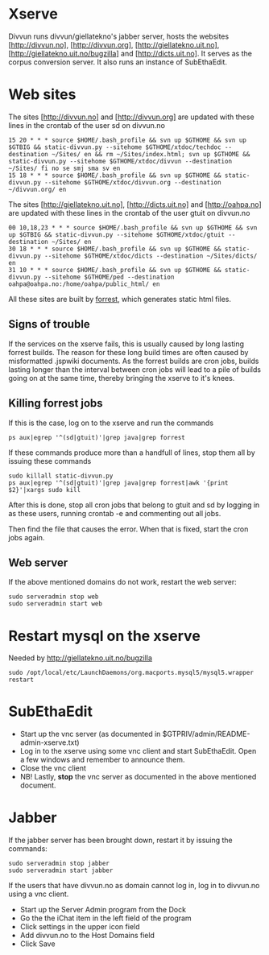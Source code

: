 # Xserve

Divvun runs divvun/giellatekno's jabber server, hosts the websites [http://divvun.no], [http://divvun.org], [http://giellatekno.uit.no], [http://giellatekno.uit.no/bugzilla] and [http://dicts.uit.no]. It serves as the corpus conversion server. It also runs an instance of SubEthaEdit.

# Web sites
The sites [http://divvun.no] and [http://divvun.org] are updated with these lines in the crontab of the user sd on divvun.no

```
15 20 * * * source $HOME/.bash_profile && svn up $GTHOME && svn up $GTBIG && static-divvun.py --sitehome $GTHOME/xtdoc/techdoc --destination ~/Sites/ en && rm ~/Sites/index.html; svn up $GTHOME && static-divvun.py --sitehome $GTHOME/xtdoc/divvun --destination ~/Sites/ fi no se smj sma sv en
15 18 * * * source $HOME/.bash_profile && svn up $GTHOME && static-divvun.py --sitehome $GTHOME/xtdoc/divvun.org --destination ~/divvun.org/ en
```

The sites [http://giellatekno.uit.no], [http://dicts.uit.no] and [http://oahpa.no] are updated with these lines in the crontab of the user gtuit on divvun.no

```
00 10,18,23 * * * source $HOME/.bash_profile && svn up $GTHOME && svn up $GTBIG && static-divvun.py --sitehome $GTHOME/xtdoc/gtuit --destination ~/Sites/ en
30 18 * * * source $HOME/.bash_profile && svn up $GTHOME && static-divvun.py --sitehome $GTHOME/xtdoc/dicts --destination ~/Sites/dicts/ en
31 10 * * * source $HOME/.bash_profile && svn up $GTHOME && static-divvun.py --sitehome $GTHOME/ped --destination oahpa@oahpa.no:/home/oahpa/public_html/ en
```

All these sites are built by [forrest](http://forrest.apache.org), which generates static html files.

## Signs of trouble

If the services on the xserve fails, this is usually caused by long lasting forrest builds. The reason for these long build times are often caused by misformatted .jspwiki documents. As the forrest builds are cron jobs, builds lasting longer than the interval between cron jobs will lead to a pile of builds going on at the same time, thereby bringing the xserve to it's knees.

## Killing forrest jobs

If this is the case, log on to the xserve and run the commands

```
ps aux|egrep '^(sd|gtuit)'|grep java|grep forrest
```

If these commands produce more than a handfull of lines, stop them all by issuing these commands

```
sudo killall static-divvun.py
ps aux|egrep '^(sd|gtuit)'|grep java|grep forrest|awk '{print $2}'|xargs sudo kill
```

After this is done, stop all cron jobs that belong to gtuit and sd by logging in as these users, running crontab -e and commenting out all jobs.

Then find the file that causes the error. When that is fixed, start the cron jobs again.

## Web server
If the above mentioned domains do not work, restart the web server:

```
sudo serveradmin stop web
sudo serveradmin start web
```

#  Restart mysql on the xserve

Needed by http://giellatekno.uit.no/bugzilla

```
sudo /opt/local/etc/LaunchDaemons/org.macports.mysql5/mysql5.wrapper restart
```

# SubEthaEdit

* Start up the vnc server (as documented in $GTPRIV/admin/README-admin-xserve.txt)
* Log in to the xserve using some vnc client and start SubEthaEdit. Open a few windows and remember to announce them.
* Close the vnc client
* NB! Lastly, **stop** the vnc server as documented in the above mentioned document.

# Jabber
If the jabber server has been brought down, restart it by issuing the commands:

```
sudo serveradmin stop jabber
sudo serveradmin start jabber
```

If the users that have divvun.no as domain cannot log in, log in to divvun.no
using a vnc client.

* Start up the Server Admin program from the Dock
* Go the the iChat item in the left field of the program
* Click settings in the upper icon field
* Add divvun.no to the Host Domains field
* Click Save

